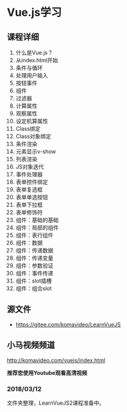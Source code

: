 Vue.js学习
========

## 课程详细

01. 什么是Vue.js？
02. 从index.html开始
03. 条件与循环
04. 处理用户输入
05. 按钮事件
06. 组件
07. 过滤器
08. 计算属性
09. 观察属性
10. 设定机算属性
11. Class绑定
12. Class对象绑定
13. 条件渲染
14. 元素显示v-show
15. 列表渲染
16. JS对象迭代
17. 事件处理器
18. 表单控件绑定
19. 表单复选框
20. 表单单选按钮
21. 表单下拉框
22. 表单修饰符
23. 组件：基础的基础
24. 组件：局部的组件
25. 组件：表行组件
26. 组件：数据
27. 组件：传递数据
28. 组件：传递变量
29. 组件：参数验证
30. 组件：事件传递
31. 组件：slot插槽
32. 组件：组合slot

## 源文件

* https://gitee.com/komavideo/LearnVueJS

## 小马视频频道

http://komavideo.com/vuejs/index.html

**推荐您使用Youtube观看高清视频**

### 2018/03/12

文件夹整理，LearnVueJS2课程准备中。

